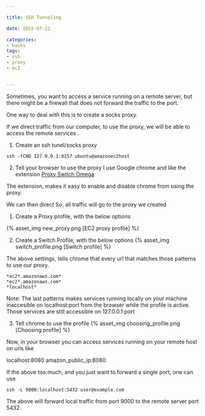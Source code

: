 ```yaml
---

title: SSH Tunneling

date: 2015-07-22

categories:
- hacks
tags:
- ssh
- proxy
- ec2


---
```


Sometimes, you want to access a service running on a remote server, but there might be a firewall that does not forward the traffic to the port.

One way to deal with this is to create a socks proxy.
<!--more-->

If we direct traffic from our computer, to use the proxy, we will be able to access the remote services .

1) Create an ssh tunel/socks proxy

```
ssh -fCND 127.0.0.1:8157 ubuntu@amazonec2host
```

2) Tell your browser to use the proxy
I use Google chrome and like the extension [Proxy Switch Omega](https://chrome.google.com/webstore/detail/proxy-switchyomega/padekgcemlokbadohgkifijomclgjgif?hl=en)

The extension, makes it easy to enable and disable chrome from using the proxy.



We can then direct So, all traffic will go to the proxy we created

1) Create a Proxy profile, with the below options

{% asset_img  new_proxy.png [EC2 proxy profile] %}

2) Create a Switch Profile, with the below options
{% asset_img  switch_profile.png [Switch profile] %}

The above settings, tells chrome that every url that matches those patterns to use our proxy.

```
*ec2*.amazonaws.com*
*ec2*.amazonaws.com*
*localhost*
```

Note: The last patterns makes services running locally on your machine inaccesible on localhost:port from the browser while the profile is active. Those services are still accessible on 127.0.0.1:port


3) Tell chrome to use the profile
{% asset_img  choosing_profile.png [Choosing profile] %}

Now, in your browser you can access services running on your remote host on urls like

localhost:8080
amazon_public_ip:8080


If the above too much, and you just want to forward a single port, one can use

```
ssh -L 9000:localhost:5432 user@example.com
```
The above will forward local traffic from port 9000 to the remote server port 5432.
